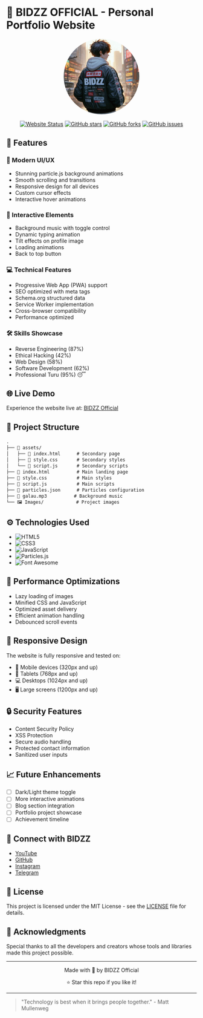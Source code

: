 # 🌟 BIDZZ OFFICIAL - Personal Portfolio Website

<div align="center">
  <img src="Bidzz.png" alt="BIDZZ Profile" width="200" style="border-radius: 50%"/>
  
  [![Website Status](https://img.shields.io/website?url=https%3A%2F%2Fbidzz-rawr.github.io%2FABOUT-ME&style=for-the-badge)](https://bidzz-rawr.github.io/ABOUT-ME)
  [![GitHub stars](https://img.shields.io/github/stars/Muhammadabid7/ABOUT-ME?style=for-the-badge)](https://github.com/Muhammadabid7/ABOUT-ME/stargazers)
  [![GitHub forks](https://img.shields.io/github/forks/Muhammadabid7/ABOUT-ME?style=for-the-badge)](https://github.com/Muhammadabid7/ABOUT-ME/network)
  [![GitHub issues](https://img.shields.io/github/issues/Muhammadabid7/ABOUT-ME?style=for-the-badge)](https://github.com/Muhammadabid7/ABOUT-ME/issues)
</div>

## 🚀 Features

### 🎨 Modern UI/UX
- Stunning particle.js background animations
- Smooth scrolling and transitions
- Responsive design for all devices
- Custom cursor effects
- Interactive hover animations

### 🎵 Interactive Elements
- Background music with toggle control
- Dynamic typing animation
- Tilt effects on profile image
- Loading animations
- Back to top button

### 💻 Technical Features
- Progressive Web App (PWA) support
- SEO optimized with meta tags
- Schema.org structured data
- Service Worker implementation
- Cross-browser compatibility
- Performance optimized

### 🛠 Skills Showcase
- Reverse Engineering (87%)
- Ethical Hacking (42%)
- Web Design (58%)
- Software Development (62%)
- Professional Turu (95%) 😴

## 🌐 Live Demo
Experience the website live at: [BIDZZ Official](https://bidzz-rawr.github.io/ABOUT-ME)

## 🎯 Project Structure

```plaintext
.
├── 📁 assets/
│   ├── 📄 index.html      # Secondary page
│   ├── 📄 style.css       # Secondary styles
│   └── 📄 script.js       # Secondary scripts
├── 📄 index.html          # Main landing page
├── 📄 style.css           # Main styles
├── 📄 script.js           # Main scripts
├── 📄 particles.json      # Particles configuration
├── 🎵 galau.mp3          # Background music
└── 🖼️ Images/            # Project images
```

## ⚙️ Technologies Used

- ![HTML5](https://img.shields.io/badge/HTML5-E34F26?style=for-the-badge&logo=html5&logoColor=white)
- ![CSS3](https://img.shields.io/badge/CSS3-1572B6?style=for-the-badge&logo=css3&logoColor=white)
- ![JavaScript](https://img.shields.io/badge/JavaScript-F7DF1E?style=for-the-badge&logo=javascript&logoColor=black)
- ![Particles.js](https://img.shields.io/badge/Particles.js-0A0A0A?style=for-the-badge&logo=javascript&logoColor=white)
- ![Font Awesome](https://img.shields.io/badge/Font_Awesome-339AF0?style=for-the-badge&logo=fontawesome&logoColor=white)

## 🚀 Performance Optimizations

- Lazy loading of images
- Minified CSS and JavaScript
- Optimized asset delivery
- Efficient animation handling
- Debounced scroll events

## 📱 Responsive Design

The website is fully responsive and tested on:
- 📱 Mobile devices (320px and up)
- 📱 Tablets (768px and up)
- 💻 Desktops (1024px and up)
- 🖥️ Large screens (1200px and up)

## 🔒 Security Features

- Content Security Policy
- XSS Protection
- Secure audio handling
- Protected contact information
- Sanitized user inputs

## 📈 Future Enhancements

- [ ] Dark/Light theme toggle
- [ ] More interactive animations
- [ ] Blog section integration
- [ ] Portfolio project showcase
- [ ] Achievement timeline

## 🤝 Connect with BIDZZ

- [YouTube](https://youtube.com/@BidzzOFC)
- [GitHub](https://github.com/Muhammadabid7)
- [Instagram](https://www.instagram.com/bidzz_ajagin/)
- [Telegram](https://t.me/bidzz7)

## 📜 License

This project is licensed under the MIT License - see the [LICENSE](LICENSE) file for details.

## 🙏 Acknowledgments

Special thanks to all the developers and creators whose tools and libraries made this project possible.

---

<div align="center">
  Made with 💙 by BIDZZ Official
  
  ⭐ Star this repo if you like it!
</div>

---

> "Technology is best when it brings people together." - Matt Mullenweg